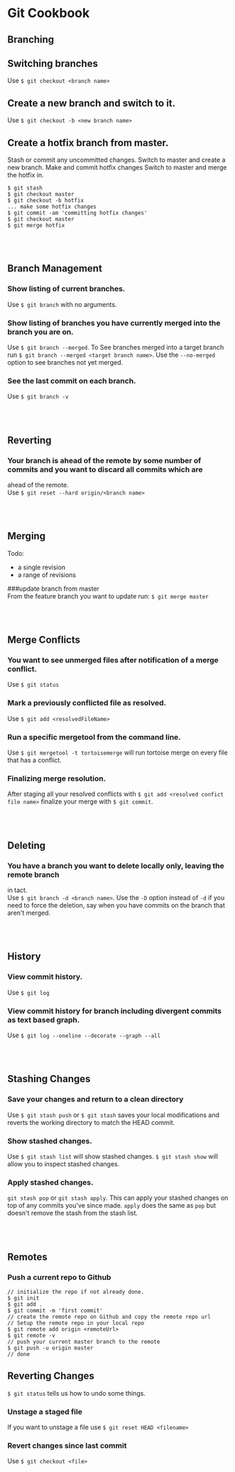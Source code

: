# Git Cookbook  

## Branching
## Switching branches  
Use `$ git checkout <branch name>`

## Create a new branch and switch to it.  
Use `$ git checkout -b <new branch name>`


## Create a hotfix branch from master.  
Stash or commit any uncommitted changes. Switch to master and create a new branch. Make and commit hotfix changes
Switch to master and merge the hotfix in.
~~~
$ git stash
$ git checkout master
$ git checkout -b hotfix
... make some hotfix changes
$ git commit -am 'committing hotfix changes'
$ git checkout master
$ git merge hotfix
~~~ 

<br/></br>
## Branch Management
### Show listing of current branches.  
Use `$ git branch` with no arguments.

### Show listing of branches you have currently merged into the branch you are on.  
Use `$ git branch --merged`. To See branches merged into a target branch run `$ git branch --merged <target branch name>`.
Use the `--no-merged` option to see branches not yet merged.   

### See the last commit on each branch. 
Use `$ git branch -v`

<br/></br>
## Reverting
### Your branch is ahead of the remote by some number of commits and you want to discard all commits which are 
ahead of the remote.  
Use `$ git reset --hard origin/<branch name>`



<br/></br>
## Merging
Todo:
* a single revision 
* a range of revisions  

###update branch from master  
From the feature branch you want to update run: `$ git merge master`

<br/></br>
## Merge Conflicts
### You want to see unmerged files after notification of a merge conflict.  
Use `$ git status`  

### Mark a previously conflicted file as resolved.  
Use `$ git add <resolvedFileName>`  

### Run a specific mergetool from the command line.  
Use `$ git mergetool -t tortoisemerge` will run tortoise merge on every file that has a conflict.

### Finalizing merge resolution.  
After staging all your resolved conflicts with `$ git add <resolved confict file name>` finalize your merge with
`$ git commit`. 

<br/></br>
## Deleting
### You have a branch you want to delete locally only, leaving the remote branch
in tact.  
Use `$ git branch -d <branch name>`. Use the `-D` option instead of `-d` if you need to force the deletion, say 
when you have commits on the branch that aren't merged.  




<br/></br>
## History
### View commit history.  
Use `$ git log`  

### View commit history for branch including divergent commits as text based graph.  
Use `$ git log --oneline --decorate --graph --all`  

<br/></br>
## Stashing Changes
### Save your changes and return to a clean directory  
Use `$ git stash push` or `$ git stash` saves your local modifications and reverts the working directory to match the HEAD commit.  

### Show stashed changes.  
Use `$ git stash list` will show stashed changes. `$ git stash show` will allow you to inspect stashed changes.  

### Apply stashed changes.  
`git stash pop` or `git stash apply`. This can apply your stashed changes on top of any commits you've since made.  `apply` does the same as `pop` but doesn't remove the stash from the stash list.


<br/></br>
## Remotes
### Push a current repo to Github  

~~~
// initialize the repo if not already done.
$ git init
$ git add .
$ git commit -m 'first commit'
// create the remote repo on Github and copy the remote repo url
// Setup the remote repo in your local repo
$ git remote add origin <remoteUrl>
$ git remote -v
// push your current master branch to the remote
$ git push -u origin master
// done
~~~
  

## Reverting Changes  
`$ git status` tells us how to undo some things.

### Unstage a staged file 
If you want to unstage a file use `$ git reset HEAD <filename>`

### Revert changes since last commit
Use `$ git checkout <file>`